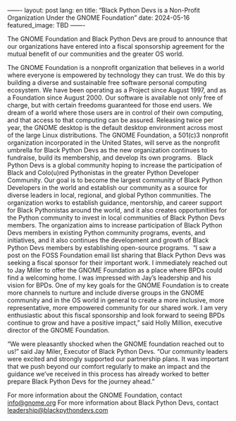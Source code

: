 ——-
layout: post
lang: en
title: “Black Python Devs is a Non-Profit Organization Under the GNOME Foundation”
date: 2024-05-16
featured_image: TBD
——-

The GNOME Foundation and Black Python Devs are proud to announce that our organizations have entered into a fiscal sponsorship agreement for the mutual benefit of our communities and the greater OS world.

The GNOME Foundation is a nonprofit organization that believes in a world where everyone is empowered by technology they can trust. We do this by building a diverse and sustainable free software personal computing ecosystem. We have been operating as a Project since August 1997, and as a Foundation since August 2000. Our software is available not only free of charge, but with certain freedoms guaranteed for those end users. We dream of a world where those users are in control of their own computing, and that access to that computing can be assured. Releasing twice per year, the GNOME desktop is the default desktop environment across most of the large Linux distributions. The GNOME Foundation, a 501(c)3 nonprofit organization incorporated in the United States, will serve as the nonprofit umbrella for Black Python Devs as the new organization continues to fundraise, build its membership, and develop its own programs.   Black Python Devs is a global community hoping to increase the participation of Black and Colo(u)red Pythonistas in the greater Python Developer Community. Our goal is to become the largest community of Black Python Developers in the world and establish our community as a source for diverse leaders in local, regional, and global Python communities. The organization works to establish guidance, mentorship, and career support for Black Pythonistas around the world, and it also creates opportunities for the Python community to invest in local communities of Black Python Devs members. The organization aims to increase participation of Black Python Devs members in existing Python community programs, events, and initiatives, and it also continues the development and growth of Black Python Devs members by establishing open-source programs.  “I saw a post on the FOSS Foundation email list sharing that Black Python Devs was seeking a fiscal sponsor for their important work. I immediately reached out to Jay Miller to offer the GNOME Foundation as a place where BPDs could find a welcoming home. I was impressed with Jay’s leadership and his vision for BPDs. One of my key goals for the GNOME Foundation is to create more channels to nurture and include diverse groups in the GNOME community and in the OS world in general to create a more inclusive, more representative, more empowered community for our shared work. I am very enthusiastic about this fiscal sponsorship and look forward to seeing BPDs continue to grow and have a positive impact,” said Holly Million, executive director of the GNOME Foundation.

“We were pleasantly shocked when the GNOME foundation reached out to us!” said Jay Miler, Executor of Black Python Devs. “Our community leaders were excited and strongly supported our partnership plans. It was important that we push beyond our comfort regularly to make an impact and the guidance we’ve received in this process has already worked to better prepare Black Python Devs for the journey ahead.”

For more information about the GNOME Foundation, contact info@gnome.org
For more information about Black Python Devs, contact leadership@blackpythondevs.com

